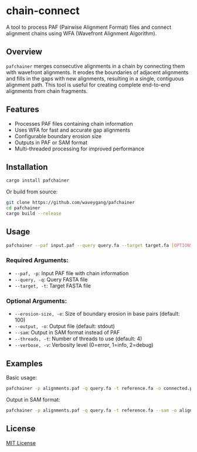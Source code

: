 # chain-connect

A tool to process PAF (Pairwise Alignment Format) files and connect alignment chains using WFA (Wavefront Alignment Algorithm).

## Overview

`pafchainer` merges consecutive alignments in a chain by connecting them with wavefront alignments. It erodes the boundaries of adjacent alignments and fills in the gaps with new alignments, resulting in a single, contiguous alignment path. This tool is useful for creating complete end-to-end alignments from chain fragments.

## Features

- Processes PAF files containing chain information
- Uses WFA for fast and accurate gap alignments
- Configurable boundary erosion size
- Outputs in PAF or SAM format
- Multi-threaded processing for improved performance

## Installation

```bash
cargo install pafchainer
```

Or build from source:

```bash
git clone https://github.com/waveygang/pafchainer
cd pafchainer
cargo build --release
```

## Usage

```bash
pafchainer --paf input.paf --query query.fa --target target.fa [OPTIONS]
```

### Required Arguments:

- `--paf, -p`: Input PAF file with chain information
- `--query, -q`: Query FASTA file
- `--target, -t`: Target FASTA file

### Optional Arguments:

- `--erosion-size, -e`: Size of boundary erosion in base pairs (default: 100)
- `--output, -o`: Output file (default: stdout)
- `--sam`: Output in SAM format instead of PAF
- `--threads, -t`: Number of threads to use (default: 4)
- `--verbose, -v`: Verbosity level (0=error, 1=info, 2=debug)

## Examples

Basic usage:
```bash
pafchainer -p alignments.paf -q query.fa -t reference.fa -o connected.paf
```

Output in SAM format:
```bash
pafchainer -p alignments.paf -q query.fa -t reference.fa --sam -o aligned.sam
```

## License

[MIT License](LICENSE)
